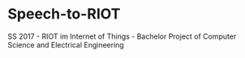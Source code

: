 # Speech-to-RIOT
SS 2017 - RIOT im Internet of Things - Bachelor Project of Computer Science and Electrical Engineering
